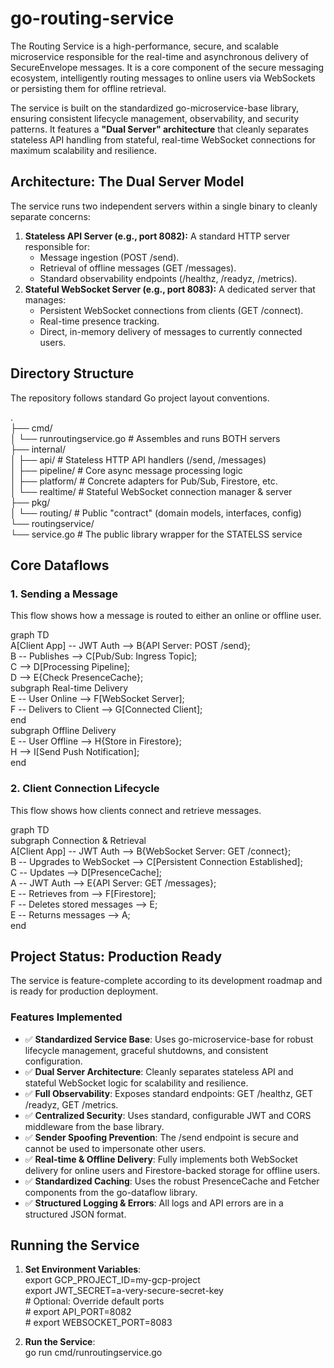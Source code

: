 # **go-routing-service**

The Routing Service is a high-performance, secure, and scalable microservice responsible for the real-time and asynchronous delivery of SecureEnvelope messages. It is a core component of the secure messaging ecosystem, intelligently routing messages to online users via WebSockets or persisting them for offline retrieval.

The service is built on the standardized go-microservice-base library, ensuring consistent lifecycle management, observability, and security patterns. It features a **"Dual Server" architecture** that cleanly separates stateless API handling from stateful, real-time WebSocket connections for maximum scalability and resilience.

## **Architecture: The Dual Server Model**

The service runs two independent servers within a single binary to cleanly separate concerns:

1. **Stateless API Server (e.g., port 8082):** A standard HTTP server responsible for:
    * Message ingestion (POST /send).
    * Retrieval of offline messages (GET /messages).
    * Standard observability endpoints (/healthz, /readyz, /metrics).
2. **Stateful WebSocket Server (e.g., port 8083):** A dedicated server that manages:
    * Persistent WebSocket connections from clients (GET /connect).
    * Real-time presence tracking.
    * Direct, in-memory delivery of messages to currently connected users.

## **Directory Structure**

The repository follows standard Go project layout conventions.

.  
├── cmd/  
│   └── runroutingservice.go     \# Assembles and runs BOTH servers  
├── internal/  
│   ├── api/                     \# Stateless HTTP API handlers (/send, /messages)  
│   ├── pipeline/                \# Core async message processing logic  
│   ├── platform/                \# Concrete adapters for Pub/Sub, Firestore, etc.  
│   └── realtime/                \# Stateful WebSocket connection manager & server  
├── pkg/  
│   └── routing/                 \# Public "contract" (domain models, interfaces, config)  
└── routingservice/  
└── service.go               \# The public library wrapper for the STATELSS service

## **Core Dataflows**

### **1\. Sending a Message**

This flow shows how a message is routed to either an online or offline user.

graph TD  
A\[Client App\] \-- JWT Auth \--\> B{API Server: POST /send};  
B \-- Publishes \--\> C\[Pub/Sub: Ingress Topic\];  
C \--\> D\[Processing Pipeline\];  
D \--\> E{Check PresenceCache};  
subgraph Real-time Delivery  
E \-- User Online \--\> F\[WebSocket Server\];  
F \-- Delivers to Client \--\> G\[Connected Client\];  
end  
subgraph Offline Delivery  
E \-- User Offline \--\> H{Store in Firestore};  
H \--\> I\[Send Push Notification\];  
end

### **2\. Client Connection Lifecycle**

This flow shows how clients connect and retrieve messages.

graph TD  
subgraph Connection & Retrieval  
A\[Client App\] \-- JWT Auth \--\> B{WebSocket Server: GET /connect};  
B \-- Upgrades to WebSocket \--\> C\[Persistent Connection Established\];  
C \-- Updates \--\> D\[PresenceCache\];  
A \-- JWT Auth \--\> E{API Server: GET /messages};  
E \-- Retrieves from \--\> F\[Firestore\];  
F \-- Deletes stored messages \--\> E;  
E \-- Returns messages \--\> A;  
end

## **Project Status: Production Ready**

The service is feature-complete according to its development roadmap and is ready for production deployment.

### **Features Implemented**

* ✅ **Standardized Service Base**: Uses go-microservice-base for robust lifecycle management, graceful shutdowns, and consistent configuration.
* ✅ **Dual Server Architecture**: Cleanly separates stateless API and stateful WebSocket logic for scalability and resilience.
* ✅ **Full Observability**: Exposes standard endpoints: GET /healthz, GET /readyz, GET /metrics.
* ✅ **Centralized Security**: Uses standard, configurable JWT and CORS middleware from the base library.
* ✅ **Sender Spoofing Prevention**: The /send endpoint is secure and cannot be used to impersonate other users.
* ✅ **Real-time & Offline Delivery**: Fully implements both WebSocket delivery for online users and Firestore-backed storage for offline users.
* ✅ **Standardized Caching**: Uses the robust PresenceCache and Fetcher components from the go-dataflow library.
* ✅ **Structured Logging & Errors**: All logs and API errors are in a structured JSON format.

## **Running the Service**

1. **Set Environment Variables**:  
   export GCP\_PROJECT\_ID=my-gcp-project  
   export JWT\_SECRET=a-very-secure-secret-key  
   \# Optional: Override default ports  
   \# export API\_PORT=8082  
   \# export WEBSOCKET\_PORT=8083

2. **Run the Service**:  
   go run cmd/runroutingservice.go  
